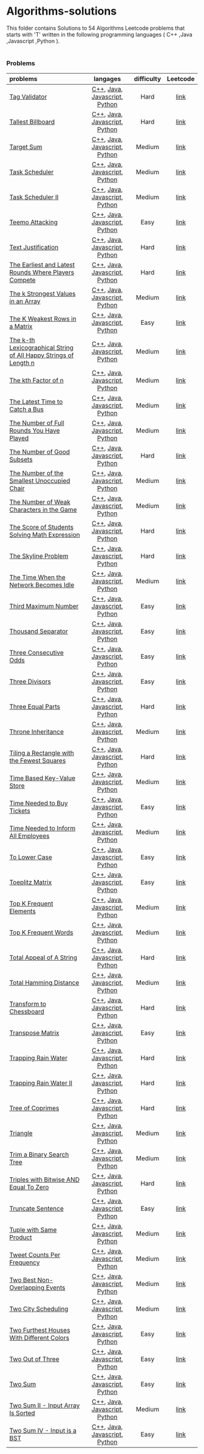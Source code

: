 # Algorithms-solutions
This folder contains Solutions to 54 Algorithms Leetcode problems that starts with 'T' written in the following programming languages ( C++ ,Java ,Javascript ,Python ).<br><br>
### Problems ###
|problems|langages|difficulty|Leetcode|
|:-------|:------:|:--------:|:------:|
|[Tag Validator](./scripts/algorithms/T/Tag%20Validator/)|[C++](./scripts/algorithms/T/Tag%20Validator/Tag%20Validator.cpp), [Java](./scripts/algorithms/T/Tag%20Validator/Tag%20Validator.java), [Javascript](./scripts/algorithms/T/Tag%20Validator/Tag%20Validator.js), [Python](./scripts/algorithms/T/Tag%20Validator/Tag%20Validator.py)|Hard|[link](https://leetcode.com/problems/tag-validator)|
|[Tallest Billboard](./scripts/algorithms/T/Tallest%20Billboard/)|[C++](./scripts/algorithms/T/Tallest%20Billboard/Tallest%20Billboard.cpp), [Java](./scripts/algorithms/T/Tallest%20Billboard/Tallest%20Billboard.java), [Javascript](./scripts/algorithms/T/Tallest%20Billboard/Tallest%20Billboard.js), [Python](./scripts/algorithms/T/Tallest%20Billboard/Tallest%20Billboard.py)|Hard|[link](https://leetcode.com/problems/tallest-billboard)|
|[Target Sum](./scripts/algorithms/T/Target%20Sum/)|[C++](./scripts/algorithms/T/Target%20Sum/Target%20Sum.cpp), [Java](./scripts/algorithms/T/Target%20Sum/Target%20Sum.java), [Javascript](./scripts/algorithms/T/Target%20Sum/Target%20Sum.js), [Python](./scripts/algorithms/T/Target%20Sum/Target%20Sum.py)|Medium|[link](https://leetcode.com/problems/target-sum)|
|[Task Scheduler](./scripts/algorithms/T/Task%20Scheduler/)|[C++](./scripts/algorithms/T/Task%20Scheduler/Task%20Scheduler.cpp), [Java](./scripts/algorithms/T/Task%20Scheduler/Task%20Scheduler.java), [Javascript](./scripts/algorithms/T/Task%20Scheduler/Task%20Scheduler.js), [Python](./scripts/algorithms/T/Task%20Scheduler/Task%20Scheduler.py)|Medium|[link](https://leetcode.com/problems/task-scheduler)|
|[Task Scheduler II](./scripts/algorithms/T/Task%20Scheduler%20II/)|[C++](./scripts/algorithms/T/Task%20Scheduler%20II/Task%20Scheduler%20II.cpp), [Java](./scripts/algorithms/T/Task%20Scheduler%20II/Task%20Scheduler%20II.java), [Javascript](./scripts/algorithms/T/Task%20Scheduler%20II/Task%20Scheduler%20II.js), [Python](./scripts/algorithms/T/Task%20Scheduler%20II/Task%20Scheduler%20II.py)|Medium|[link](https://leetcode.com/problems/task-scheduler-ii)|
|[Teemo Attacking](./scripts/algorithms/T/Teemo%20Attacking/)|[C++](./scripts/algorithms/T/Teemo%20Attacking/Teemo%20Attacking.cpp), [Java](./scripts/algorithms/T/Teemo%20Attacking/Teemo%20Attacking.java), [Javascript](./scripts/algorithms/T/Teemo%20Attacking/Teemo%20Attacking.js), [Python](./scripts/algorithms/T/Teemo%20Attacking/Teemo%20Attacking.py)|Easy|[link](https://leetcode.com/problems/teemo-attacking)|
|[Text Justification](./scripts/algorithms/T/Text%20Justification/)|[C++](./scripts/algorithms/T/Text%20Justification/Text%20Justification.cpp), [Java](./scripts/algorithms/T/Text%20Justification/Text%20Justification.java), [Javascript](./scripts/algorithms/T/Text%20Justification/Text%20Justification.js), [Python](./scripts/algorithms/T/Text%20Justification/Text%20Justification.py)|Hard|[link](https://leetcode.com/problems/text-justification)|
|[The Earliest and Latest Rounds Where Players Compete](./scripts/algorithms/T/The%20Earliest%20and%20Latest%20Rounds%20Where%20Players%20Compete/)|[C++](./scripts/algorithms/T/The%20Earliest%20and%20Latest%20Rounds%20Where%20Players%20Compete/The%20Earliest%20and%20Latest%20Rounds%20Where%20Players%20Compete.cpp), [Java](./scripts/algorithms/T/The%20Earliest%20and%20Latest%20Rounds%20Where%20Players%20Compete/The%20Earliest%20and%20Latest%20Rounds%20Where%20Players%20Compete.java), [Javascript](./scripts/algorithms/T/The%20Earliest%20and%20Latest%20Rounds%20Where%20Players%20Compete/The%20Earliest%20and%20Latest%20Rounds%20Where%20Players%20Compete.js), [Python](./scripts/algorithms/T/The%20Earliest%20and%20Latest%20Rounds%20Where%20Players%20Compete/The%20Earliest%20and%20Latest%20Rounds%20Where%20Players%20Compete.py)|Hard|[link](https://leetcode.com/problems/the-earliest-and-latest-rounds-where-players-compete)|
|[The k Strongest Values in an Array](./scripts/algorithms/T/The%20k%20Strongest%20Values%20in%20an%20Array/)|[C++](./scripts/algorithms/T/The%20k%20Strongest%20Values%20in%20an%20Array/The%20k%20Strongest%20Values%20in%20an%20Array.cpp), [Java](./scripts/algorithms/T/The%20k%20Strongest%20Values%20in%20an%20Array/The%20k%20Strongest%20Values%20in%20an%20Array.java), [Javascript](./scripts/algorithms/T/The%20k%20Strongest%20Values%20in%20an%20Array/The%20k%20Strongest%20Values%20in%20an%20Array.js), [Python](./scripts/algorithms/T/The%20k%20Strongest%20Values%20in%20an%20Array/The%20k%20Strongest%20Values%20in%20an%20Array.py)|Medium|[link](https://leetcode.com/problems/the-k-strongest-values-in-an-array)|
|[The K Weakest Rows in a Matrix](./scripts/algorithms/T/The%20K%20Weakest%20Rows%20in%20a%20Matrix/)|[C++](./scripts/algorithms/T/The%20K%20Weakest%20Rows%20in%20a%20Matrix/The%20K%20Weakest%20Rows%20in%20a%20Matrix.cpp), [Java](./scripts/algorithms/T/The%20K%20Weakest%20Rows%20in%20a%20Matrix/The%20K%20Weakest%20Rows%20in%20a%20Matrix.java), [Javascript](./scripts/algorithms/T/The%20K%20Weakest%20Rows%20in%20a%20Matrix/The%20K%20Weakest%20Rows%20in%20a%20Matrix.js), [Python](./scripts/algorithms/T/The%20K%20Weakest%20Rows%20in%20a%20Matrix/The%20K%20Weakest%20Rows%20in%20a%20Matrix.py)|Easy|[link](https://leetcode.com/problems/the-k-weakest-rows-in-a-matrix)|
|[The k-th Lexicographical String of All Happy Strings of Length n](./scripts/algorithms/T/The%20k-th%20Lexicographical%20String%20of%20All%20Happy%20Strings%20of%20Length%20n/)|[C++](./scripts/algorithms/T/The%20k-th%20Lexicographical%20String%20of%20All%20Happy%20Strings%20of%20Length%20n/The%20k-th%20Lexicographical%20String%20of%20All%20Happy%20Strings%20of%20Length%20n.cpp), [Java](./scripts/algorithms/T/The%20k-th%20Lexicographical%20String%20of%20All%20Happy%20Strings%20of%20Length%20n/The%20k-th%20Lexicographical%20String%20of%20All%20Happy%20Strings%20of%20Length%20n.java), [Javascript](./scripts/algorithms/T/The%20k-th%20Lexicographical%20String%20of%20All%20Happy%20Strings%20of%20Length%20n/The%20k-th%20Lexicographical%20String%20of%20All%20Happy%20Strings%20of%20Length%20n.js), [Python](./scripts/algorithms/T/The%20k-th%20Lexicographical%20String%20of%20All%20Happy%20Strings%20of%20Length%20n/The%20k-th%20Lexicographical%20String%20of%20All%20Happy%20Strings%20of%20Length%20n.py)|Medium|[link](https://leetcode.com/problems/the-k-th-lexicographical-string-of-all-happy-strings-of-length-n)|
|[The kth Factor of n](./scripts/algorithms/T/The%20kth%20Factor%20of%20n/)|[C++](./scripts/algorithms/T/The%20kth%20Factor%20of%20n/The%20kth%20Factor%20of%20n.cpp), [Java](./scripts/algorithms/T/The%20kth%20Factor%20of%20n/The%20kth%20Factor%20of%20n.java), [Javascript](./scripts/algorithms/T/The%20kth%20Factor%20of%20n/The%20kth%20Factor%20of%20n.js), [Python](./scripts/algorithms/T/The%20kth%20Factor%20of%20n/The%20kth%20Factor%20of%20n.py)|Medium|[link](https://leetcode.com/problems/the-kth-factor-of-n)|
|[The Latest Time to Catch a Bus](./scripts/algorithms/T/The%20Latest%20Time%20to%20Catch%20a%20Bus/)|[C++](./scripts/algorithms/T/The%20Latest%20Time%20to%20Catch%20a%20Bus/The%20Latest%20Time%20to%20Catch%20a%20Bus.cpp), [Java](./scripts/algorithms/T/The%20Latest%20Time%20to%20Catch%20a%20Bus/The%20Latest%20Time%20to%20Catch%20a%20Bus.java), [Javascript](./scripts/algorithms/T/The%20Latest%20Time%20to%20Catch%20a%20Bus/The%20Latest%20Time%20to%20Catch%20a%20Bus.js), [Python](./scripts/algorithms/T/The%20Latest%20Time%20to%20Catch%20a%20Bus/The%20Latest%20Time%20to%20Catch%20a%20Bus.py)|Medium|[link](https://leetcode.com/problems/the-latest-time-to-catch-a-bus)|
|[The Number of Full Rounds You Have Played](./scripts/algorithms/T/The%20Number%20of%20Full%20Rounds%20You%20Have%20Played/)|[C++](./scripts/algorithms/T/The%20Number%20of%20Full%20Rounds%20You%20Have%20Played/The%20Number%20of%20Full%20Rounds%20You%20Have%20Played.cpp), [Java](./scripts/algorithms/T/The%20Number%20of%20Full%20Rounds%20You%20Have%20Played/The%20Number%20of%20Full%20Rounds%20You%20Have%20Played.java), [Javascript](./scripts/algorithms/T/The%20Number%20of%20Full%20Rounds%20You%20Have%20Played/The%20Number%20of%20Full%20Rounds%20You%20Have%20Played.js), [Python](./scripts/algorithms/T/The%20Number%20of%20Full%20Rounds%20You%20Have%20Played/The%20Number%20of%20Full%20Rounds%20You%20Have%20Played.py)|Medium|[link](https://leetcode.com/problems/the-number-of-full-rounds-you-have-played)|
|[The Number of Good Subsets](./scripts/algorithms/T/The%20Number%20of%20Good%20Subsets/)|[C++](./scripts/algorithms/T/The%20Number%20of%20Good%20Subsets/The%20Number%20of%20Good%20Subsets.cpp), [Java](./scripts/algorithms/T/The%20Number%20of%20Good%20Subsets/The%20Number%20of%20Good%20Subsets.java), [Javascript](./scripts/algorithms/T/The%20Number%20of%20Good%20Subsets/The%20Number%20of%20Good%20Subsets.js), [Python](./scripts/algorithms/T/The%20Number%20of%20Good%20Subsets/The%20Number%20of%20Good%20Subsets.py)|Hard|[link](https://leetcode.com/problems/the-number-of-good-subsets)|
|[The Number of the Smallest Unoccupied Chair](./scripts/algorithms/T/The%20Number%20of%20the%20Smallest%20Unoccupied%20Chair/)|[C++](./scripts/algorithms/T/The%20Number%20of%20the%20Smallest%20Unoccupied%20Chair/The%20Number%20of%20the%20Smallest%20Unoccupied%20Chair.cpp), [Java](./scripts/algorithms/T/The%20Number%20of%20the%20Smallest%20Unoccupied%20Chair/The%20Number%20of%20the%20Smallest%20Unoccupied%20Chair.java), [Javascript](./scripts/algorithms/T/The%20Number%20of%20the%20Smallest%20Unoccupied%20Chair/The%20Number%20of%20the%20Smallest%20Unoccupied%20Chair.js), [Python](./scripts/algorithms/T/The%20Number%20of%20the%20Smallest%20Unoccupied%20Chair/The%20Number%20of%20the%20Smallest%20Unoccupied%20Chair.py)|Medium|[link](https://leetcode.com/problems/the-number-of-the-smallest-unoccupied-chair)|
|[The Number of Weak Characters in the Game](./scripts/algorithms/T/The%20Number%20of%20Weak%20Characters%20in%20the%20Game/)|[C++](./scripts/algorithms/T/The%20Number%20of%20Weak%20Characters%20in%20the%20Game/The%20Number%20of%20Weak%20Characters%20in%20the%20Game.cpp), [Java](./scripts/algorithms/T/The%20Number%20of%20Weak%20Characters%20in%20the%20Game/The%20Number%20of%20Weak%20Characters%20in%20the%20Game.java), [Javascript](./scripts/algorithms/T/The%20Number%20of%20Weak%20Characters%20in%20the%20Game/The%20Number%20of%20Weak%20Characters%20in%20the%20Game.js), [Python](./scripts/algorithms/T/The%20Number%20of%20Weak%20Characters%20in%20the%20Game/The%20Number%20of%20Weak%20Characters%20in%20the%20Game.py)|Medium|[link](https://leetcode.com/problems/the-number-of-weak-characters-in-the-game)|
|[The Score of Students Solving Math Expression](./scripts/algorithms/T/The%20Score%20of%20Students%20Solving%20Math%20Expression/)|[C++](./scripts/algorithms/T/The%20Score%20of%20Students%20Solving%20Math%20Expression/The%20Score%20of%20Students%20Solving%20Math%20Expression.cpp), [Java](./scripts/algorithms/T/The%20Score%20of%20Students%20Solving%20Math%20Expression/The%20Score%20of%20Students%20Solving%20Math%20Expression.java), [Javascript](./scripts/algorithms/T/The%20Score%20of%20Students%20Solving%20Math%20Expression/The%20Score%20of%20Students%20Solving%20Math%20Expression.js), [Python](./scripts/algorithms/T/The%20Score%20of%20Students%20Solving%20Math%20Expression/The%20Score%20of%20Students%20Solving%20Math%20Expression.py)|Hard|[link](https://leetcode.com/problems/the-score-of-students-solving-math-expression)|
|[The Skyline Problem](./scripts/algorithms/T/The%20Skyline%20Problem/)|[C++](./scripts/algorithms/T/The%20Skyline%20Problem/The%20Skyline%20Problem.cpp), [Java](./scripts/algorithms/T/The%20Skyline%20Problem/The%20Skyline%20Problem.java), [Javascript](./scripts/algorithms/T/The%20Skyline%20Problem/The%20Skyline%20Problem.js), [Python](./scripts/algorithms/T/The%20Skyline%20Problem/The%20Skyline%20Problem.py)|Hard|[link](https://leetcode.com/problems/the-skyline-problem)|
|[The Time When the Network Becomes Idle](./scripts/algorithms/T/The%20Time%20When%20the%20Network%20Becomes%20Idle/)|[C++](./scripts/algorithms/T/The%20Time%20When%20the%20Network%20Becomes%20Idle/The%20Time%20When%20the%20Network%20Becomes%20Idle.cpp), [Java](./scripts/algorithms/T/The%20Time%20When%20the%20Network%20Becomes%20Idle/The%20Time%20When%20the%20Network%20Becomes%20Idle.java), [Javascript](./scripts/algorithms/T/The%20Time%20When%20the%20Network%20Becomes%20Idle/The%20Time%20When%20the%20Network%20Becomes%20Idle.js), [Python](./scripts/algorithms/T/The%20Time%20When%20the%20Network%20Becomes%20Idle/The%20Time%20When%20the%20Network%20Becomes%20Idle.py)|Medium|[link](https://leetcode.com/problems/the-time-when-the-network-becomes-idle)|
|[Third Maximum Number](./scripts/algorithms/T/Third%20Maximum%20Number/)|[C++](./scripts/algorithms/T/Third%20Maximum%20Number/Third%20Maximum%20Number.cpp), [Java](./scripts/algorithms/T/Third%20Maximum%20Number/Third%20Maximum%20Number.java), [Javascript](./scripts/algorithms/T/Third%20Maximum%20Number/Third%20Maximum%20Number.js), [Python](./scripts/algorithms/T/Third%20Maximum%20Number/Third%20Maximum%20Number.py)|Easy|[link](https://leetcode.com/problems/third-maximum-number)|
|[Thousand Separator](./scripts/algorithms/T/Thousand%20Separator/)|[C++](./scripts/algorithms/T/Thousand%20Separator/Thousand%20Separator.cpp), [Java](./scripts/algorithms/T/Thousand%20Separator/Thousand%20Separator.java), [Javascript](./scripts/algorithms/T/Thousand%20Separator/Thousand%20Separator.js), [Python](./scripts/algorithms/T/Thousand%20Separator/Thousand%20Separator.py)|Easy|[link](https://leetcode.com/problems/thousand-separator)|
|[Three Consecutive Odds](./scripts/algorithms/T/Three%20Consecutive%20Odds/)|[C++](./scripts/algorithms/T/Three%20Consecutive%20Odds/Three%20Consecutive%20Odds.cpp), [Java](./scripts/algorithms/T/Three%20Consecutive%20Odds/Three%20Consecutive%20Odds.java), [Javascript](./scripts/algorithms/T/Three%20Consecutive%20Odds/Three%20Consecutive%20Odds.js), [Python](./scripts/algorithms/T/Three%20Consecutive%20Odds/Three%20Consecutive%20Odds.py)|Easy|[link](https://leetcode.com/problems/three-consecutive-odds)|
|[Three Divisors](./scripts/algorithms/T/Three%20Divisors/)|[C++](./scripts/algorithms/T/Three%20Divisors/Three%20Divisors.cpp), [Java](./scripts/algorithms/T/Three%20Divisors/Three%20Divisors.java), [Javascript](./scripts/algorithms/T/Three%20Divisors/Three%20Divisors.js), [Python](./scripts/algorithms/T/Three%20Divisors/Three%20Divisors.py)|Easy|[link](https://leetcode.com/problems/three-divisors)|
|[Three Equal Parts](./scripts/algorithms/T/Three%20Equal%20Parts/)|[C++](./scripts/algorithms/T/Three%20Equal%20Parts/Three%20Equal%20Parts.cpp), [Java](./scripts/algorithms/T/Three%20Equal%20Parts/Three%20Equal%20Parts.java), [Javascript](./scripts/algorithms/T/Three%20Equal%20Parts/Three%20Equal%20Parts.js), [Python](./scripts/algorithms/T/Three%20Equal%20Parts/Three%20Equal%20Parts.py)|Hard|[link](https://leetcode.com/problems/three-equal-parts)|
|[Throne Inheritance](./scripts/algorithms/T/Throne%20Inheritance/)|[C++](./scripts/algorithms/T/Throne%20Inheritance/Throne%20Inheritance.cpp), [Java](./scripts/algorithms/T/Throne%20Inheritance/Throne%20Inheritance.java), [Javascript](./scripts/algorithms/T/Throne%20Inheritance/Throne%20Inheritance.js), [Python](./scripts/algorithms/T/Throne%20Inheritance/Throne%20Inheritance.py)|Medium|[link](https://leetcode.com/problems/throne-inheritance)|
|[Tiling a Rectangle with the Fewest Squares](./scripts/algorithms/T/Tiling%20a%20Rectangle%20with%20the%20Fewest%20Squares/)|[C++](./scripts/algorithms/T/Tiling%20a%20Rectangle%20with%20the%20Fewest%20Squares/Tiling%20a%20Rectangle%20with%20the%20Fewest%20Squares.cpp), [Java](./scripts/algorithms/T/Tiling%20a%20Rectangle%20with%20the%20Fewest%20Squares/Tiling%20a%20Rectangle%20with%20the%20Fewest%20Squares.java), [Javascript](./scripts/algorithms/T/Tiling%20a%20Rectangle%20with%20the%20Fewest%20Squares/Tiling%20a%20Rectangle%20with%20the%20Fewest%20Squares.js), [Python](./scripts/algorithms/T/Tiling%20a%20Rectangle%20with%20the%20Fewest%20Squares/Tiling%20a%20Rectangle%20with%20the%20Fewest%20Squares.py)|Hard|[link](https://leetcode.com/problems/tiling-a-rectangle-with-the-fewest-squares)|
|[Time Based Key-Value Store](./scripts/algorithms/T/Time%20Based%20Key-Value%20Store/)|[C++](./scripts/algorithms/T/Time%20Based%20Key-Value%20Store/Time%20Based%20Key-Value%20Store.cpp), [Java](./scripts/algorithms/T/Time%20Based%20Key-Value%20Store/Time%20Based%20Key-Value%20Store.java), [Javascript](./scripts/algorithms/T/Time%20Based%20Key-Value%20Store/Time%20Based%20Key-Value%20Store.js), [Python](./scripts/algorithms/T/Time%20Based%20Key-Value%20Store/Time%20Based%20Key-Value%20Store.py)|Medium|[link](https://leetcode.com/problems/time-based-key-value-store)|
|[Time Needed to Buy Tickets](./scripts/algorithms/T/Time%20Needed%20to%20Buy%20Tickets/)|[C++](./scripts/algorithms/T/Time%20Needed%20to%20Buy%20Tickets/Time%20Needed%20to%20Buy%20Tickets.cpp), [Java](./scripts/algorithms/T/Time%20Needed%20to%20Buy%20Tickets/Time%20Needed%20to%20Buy%20Tickets.java), [Javascript](./scripts/algorithms/T/Time%20Needed%20to%20Buy%20Tickets/Time%20Needed%20to%20Buy%20Tickets.js), [Python](./scripts/algorithms/T/Time%20Needed%20to%20Buy%20Tickets/Time%20Needed%20to%20Buy%20Tickets.py)|Easy|[link](https://leetcode.com/problems/time-needed-to-buy-tickets)|
|[Time Needed to Inform All Employees](./scripts/algorithms/T/Time%20Needed%20to%20Inform%20All%20Employees/)|[C++](./scripts/algorithms/T/Time%20Needed%20to%20Inform%20All%20Employees/Time%20Needed%20to%20Inform%20All%20Employees.cpp), [Java](./scripts/algorithms/T/Time%20Needed%20to%20Inform%20All%20Employees/Time%20Needed%20to%20Inform%20All%20Employees.java), [Javascript](./scripts/algorithms/T/Time%20Needed%20to%20Inform%20All%20Employees/Time%20Needed%20to%20Inform%20All%20Employees.js), [Python](./scripts/algorithms/T/Time%20Needed%20to%20Inform%20All%20Employees/Time%20Needed%20to%20Inform%20All%20Employees.py)|Medium|[link](https://leetcode.com/problems/time-needed-to-inform-all-employees)|
|[To Lower Case](./scripts/algorithms/T/To%20Lower%20Case/)|[C++](./scripts/algorithms/T/To%20Lower%20Case/To%20Lower%20Case.cpp), [Java](./scripts/algorithms/T/To%20Lower%20Case/To%20Lower%20Case.java), [Javascript](./scripts/algorithms/T/To%20Lower%20Case/To%20Lower%20Case.js), [Python](./scripts/algorithms/T/To%20Lower%20Case/To%20Lower%20Case.py)|Easy|[link](https://leetcode.com/problems/to-lower-case)|
|[Toeplitz Matrix](./scripts/algorithms/T/Toeplitz%20Matrix/)|[C++](./scripts/algorithms/T/Toeplitz%20Matrix/Toeplitz%20Matrix.cpp), [Java](./scripts/algorithms/T/Toeplitz%20Matrix/Toeplitz%20Matrix.java), [Javascript](./scripts/algorithms/T/Toeplitz%20Matrix/Toeplitz%20Matrix.js), [Python](./scripts/algorithms/T/Toeplitz%20Matrix/Toeplitz%20Matrix.py)|Easy|[link](https://leetcode.com/problems/toeplitz-matrix)|
|[Top K Frequent Elements](./scripts/algorithms/T/Top%20K%20Frequent%20Elements/)|[C++](./scripts/algorithms/T/Top%20K%20Frequent%20Elements/Top%20K%20Frequent%20Elements.cpp), [Java](./scripts/algorithms/T/Top%20K%20Frequent%20Elements/Top%20K%20Frequent%20Elements.java), [Javascript](./scripts/algorithms/T/Top%20K%20Frequent%20Elements/Top%20K%20Frequent%20Elements.js), [Python](./scripts/algorithms/T/Top%20K%20Frequent%20Elements/Top%20K%20Frequent%20Elements.py)|Medium|[link](https://leetcode.com/problems/top-k-frequent-elements)|
|[Top K Frequent Words](./scripts/algorithms/T/Top%20K%20Frequent%20Words/)|[C++](./scripts/algorithms/T/Top%20K%20Frequent%20Words/Top%20K%20Frequent%20Words.cpp), [Java](./scripts/algorithms/T/Top%20K%20Frequent%20Words/Top%20K%20Frequent%20Words.java), [Javascript](./scripts/algorithms/T/Top%20K%20Frequent%20Words/Top%20K%20Frequent%20Words.js), [Python](./scripts/algorithms/T/Top%20K%20Frequent%20Words/Top%20K%20Frequent%20Words.py)|Medium|[link](https://leetcode.com/problems/top-k-frequent-words)|
|[Total Appeal of A String](./scripts/algorithms/T/Total%20Appeal%20of%20A%20String/)|[C++](./scripts/algorithms/T/Total%20Appeal%20of%20A%20String/Total%20Appeal%20of%20A%20String.cpp), [Java](./scripts/algorithms/T/Total%20Appeal%20of%20A%20String/Total%20Appeal%20of%20A%20String.java), [Javascript](./scripts/algorithms/T/Total%20Appeal%20of%20A%20String/Total%20Appeal%20of%20A%20String.js), [Python](./scripts/algorithms/T/Total%20Appeal%20of%20A%20String/Total%20Appeal%20of%20A%20String.py)|Hard|[link](https://leetcode.com/problems/total-appeal-of-a-string)|
|[Total Hamming Distance](./scripts/algorithms/T/Total%20Hamming%20Distance/)|[C++](./scripts/algorithms/T/Total%20Hamming%20Distance/Total%20Hamming%20Distance.cpp), [Java](./scripts/algorithms/T/Total%20Hamming%20Distance/Total%20Hamming%20Distance.java), [Javascript](./scripts/algorithms/T/Total%20Hamming%20Distance/Total%20Hamming%20Distance.js), [Python](./scripts/algorithms/T/Total%20Hamming%20Distance/Total%20Hamming%20Distance.py)|Medium|[link](https://leetcode.com/problems/total-hamming-distance)|
|[Transform to Chessboard](./scripts/algorithms/T/Transform%20to%20Chessboard/)|[C++](./scripts/algorithms/T/Transform%20to%20Chessboard/Transform%20to%20Chessboard.cpp), [Java](./scripts/algorithms/T/Transform%20to%20Chessboard/Transform%20to%20Chessboard.java), [Javascript](./scripts/algorithms/T/Transform%20to%20Chessboard/Transform%20to%20Chessboard.js), [Python](./scripts/algorithms/T/Transform%20to%20Chessboard/Transform%20to%20Chessboard.py)|Hard|[link](https://leetcode.com/problems/transform-to-chessboard)|
|[Transpose Matrix](./scripts/algorithms/T/Transpose%20Matrix/)|[C++](./scripts/algorithms/T/Transpose%20Matrix/Transpose%20Matrix.cpp), [Java](./scripts/algorithms/T/Transpose%20Matrix/Transpose%20Matrix.java), [Javascript](./scripts/algorithms/T/Transpose%20Matrix/Transpose%20Matrix.js), [Python](./scripts/algorithms/T/Transpose%20Matrix/Transpose%20Matrix.py)|Easy|[link](https://leetcode.com/problems/transpose-matrix)|
|[Trapping Rain Water](./scripts/algorithms/T/Trapping%20Rain%20Water/)|[C++](./scripts/algorithms/T/Trapping%20Rain%20Water/Trapping%20Rain%20Water.cpp), [Java](./scripts/algorithms/T/Trapping%20Rain%20Water/Trapping%20Rain%20Water.java), [Javascript](./scripts/algorithms/T/Trapping%20Rain%20Water/Trapping%20Rain%20Water.js), [Python](./scripts/algorithms/T/Trapping%20Rain%20Water/Trapping%20Rain%20Water.py)|Hard|[link](https://leetcode.com/problems/trapping-rain-water)|
|[Trapping Rain Water II](./scripts/algorithms/T/Trapping%20Rain%20Water%20II/)|[C++](./scripts/algorithms/T/Trapping%20Rain%20Water%20II/Trapping%20Rain%20Water%20II.cpp), [Java](./scripts/algorithms/T/Trapping%20Rain%20Water%20II/Trapping%20Rain%20Water%20II.java), [Javascript](./scripts/algorithms/T/Trapping%20Rain%20Water%20II/Trapping%20Rain%20Water%20II.js), [Python](./scripts/algorithms/T/Trapping%20Rain%20Water%20II/Trapping%20Rain%20Water%20II.py)|Hard|[link](https://leetcode.com/problems/trapping-rain-water-ii)|
|[Tree of Coprimes](./scripts/algorithms/T/Tree%20of%20Coprimes/)|[C++](./scripts/algorithms/T/Tree%20of%20Coprimes/Tree%20of%20Coprimes.cpp), [Java](./scripts/algorithms/T/Tree%20of%20Coprimes/Tree%20of%20Coprimes.java), [Javascript](./scripts/algorithms/T/Tree%20of%20Coprimes/Tree%20of%20Coprimes.js), [Python](./scripts/algorithms/T/Tree%20of%20Coprimes/Tree%20of%20Coprimes.py)|Hard|[link](https://leetcode.com/problems/tree-of-coprimes)|
|[Triangle](./scripts/algorithms/T/Triangle/)|[C++](./scripts/algorithms/T/Triangle/Triangle.cpp), [Java](./scripts/algorithms/T/Triangle/Triangle.java), [Javascript](./scripts/algorithms/T/Triangle/Triangle.js), [Python](./scripts/algorithms/T/Triangle/Triangle.py)|Medium|[link](https://leetcode.com/problems/triangle)|
|[Trim a Binary Search Tree](./scripts/algorithms/T/Trim%20a%20Binary%20Search%20Tree/)|[C++](./scripts/algorithms/T/Trim%20a%20Binary%20Search%20Tree/Trim%20a%20Binary%20Search%20Tree.cpp), [Java](./scripts/algorithms/T/Trim%20a%20Binary%20Search%20Tree/Trim%20a%20Binary%20Search%20Tree.java), [Javascript](./scripts/algorithms/T/Trim%20a%20Binary%20Search%20Tree/Trim%20a%20Binary%20Search%20Tree.js), [Python](./scripts/algorithms/T/Trim%20a%20Binary%20Search%20Tree/Trim%20a%20Binary%20Search%20Tree.py)|Medium|[link](https://leetcode.com/problems/trim-a-binary-search-tree)|
|[Triples with Bitwise AND Equal To Zero](./scripts/algorithms/T/Triples%20with%20Bitwise%20AND%20Equal%20To%20Zero/)|[C++](./scripts/algorithms/T/Triples%20with%20Bitwise%20AND%20Equal%20To%20Zero/Triples%20with%20Bitwise%20AND%20Equal%20To%20Zero.cpp), [Java](./scripts/algorithms/T/Triples%20with%20Bitwise%20AND%20Equal%20To%20Zero/Triples%20with%20Bitwise%20AND%20Equal%20To%20Zero.java), [Javascript](./scripts/algorithms/T/Triples%20with%20Bitwise%20AND%20Equal%20To%20Zero/Triples%20with%20Bitwise%20AND%20Equal%20To%20Zero.js), [Python](./scripts/algorithms/T/Triples%20with%20Bitwise%20AND%20Equal%20To%20Zero/Triples%20with%20Bitwise%20AND%20Equal%20To%20Zero.py)|Hard|[link](https://leetcode.com/problems/triples-with-bitwise-and-equal-to-zero)|
|[Truncate Sentence](./scripts/algorithms/T/Truncate%20Sentence/)|[C++](./scripts/algorithms/T/Truncate%20Sentence/Truncate%20Sentence.cpp), [Java](./scripts/algorithms/T/Truncate%20Sentence/Truncate%20Sentence.java), [Javascript](./scripts/algorithms/T/Truncate%20Sentence/Truncate%20Sentence.js), [Python](./scripts/algorithms/T/Truncate%20Sentence/Truncate%20Sentence.py)|Easy|[link](https://leetcode.com/problems/truncate-sentence)|
|[Tuple with Same Product](./scripts/algorithms/T/Tuple%20with%20Same%20Product/)|[C++](./scripts/algorithms/T/Tuple%20with%20Same%20Product/Tuple%20with%20Same%20Product.cpp), [Java](./scripts/algorithms/T/Tuple%20with%20Same%20Product/Tuple%20with%20Same%20Product.java), [Javascript](./scripts/algorithms/T/Tuple%20with%20Same%20Product/Tuple%20with%20Same%20Product.js), [Python](./scripts/algorithms/T/Tuple%20with%20Same%20Product/Tuple%20with%20Same%20Product.py)|Medium|[link](https://leetcode.com/problems/tuple-with-same-product)|
|[Tweet Counts Per Frequency](./scripts/algorithms/T/Tweet%20Counts%20Per%20Frequency/)|[C++](./scripts/algorithms/T/Tweet%20Counts%20Per%20Frequency/Tweet%20Counts%20Per%20Frequency.cpp), [Java](./scripts/algorithms/T/Tweet%20Counts%20Per%20Frequency/Tweet%20Counts%20Per%20Frequency.java), [Javascript](./scripts/algorithms/T/Tweet%20Counts%20Per%20Frequency/Tweet%20Counts%20Per%20Frequency.js), [Python](./scripts/algorithms/T/Tweet%20Counts%20Per%20Frequency/Tweet%20Counts%20Per%20Frequency.py)|Medium|[link](https://leetcode.com/problems/tweet-counts-per-frequency)|
|[Two Best Non-Overlapping Events](./scripts/algorithms/T/Two%20Best%20Non-Overlapping%20Events/)|[C++](./scripts/algorithms/T/Two%20Best%20Non-Overlapping%20Events/Two%20Best%20Non-Overlapping%20Events.cpp), [Java](./scripts/algorithms/T/Two%20Best%20Non-Overlapping%20Events/Two%20Best%20Non-Overlapping%20Events.java), [Javascript](./scripts/algorithms/T/Two%20Best%20Non-Overlapping%20Events/Two%20Best%20Non-Overlapping%20Events.js), [Python](./scripts/algorithms/T/Two%20Best%20Non-Overlapping%20Events/Two%20Best%20Non-Overlapping%20Events.py)|Medium|[link](https://leetcode.com/problems/two-best-non-overlapping-events)|
|[Two City Scheduling](./scripts/algorithms/T/Two%20City%20Scheduling/)|[C++](./scripts/algorithms/T/Two%20City%20Scheduling/Two%20City%20Scheduling.cpp), [Java](./scripts/algorithms/T/Two%20City%20Scheduling/Two%20City%20Scheduling.java), [Javascript](./scripts/algorithms/T/Two%20City%20Scheduling/Two%20City%20Scheduling.js), [Python](./scripts/algorithms/T/Two%20City%20Scheduling/Two%20City%20Scheduling.py)|Medium|[link](https://leetcode.com/problems/two-city-scheduling)|
|[Two Furthest Houses With Different Colors](./scripts/algorithms/T/Two%20Furthest%20Houses%20With%20Different%20Colors/)|[C++](./scripts/algorithms/T/Two%20Furthest%20Houses%20With%20Different%20Colors/Two%20Furthest%20Houses%20With%20Different%20Colors.cpp), [Java](./scripts/algorithms/T/Two%20Furthest%20Houses%20With%20Different%20Colors/Two%20Furthest%20Houses%20With%20Different%20Colors.java), [Javascript](./scripts/algorithms/T/Two%20Furthest%20Houses%20With%20Different%20Colors/Two%20Furthest%20Houses%20With%20Different%20Colors.js), [Python](./scripts/algorithms/T/Two%20Furthest%20Houses%20With%20Different%20Colors/Two%20Furthest%20Houses%20With%20Different%20Colors.py)|Easy|[link](https://leetcode.com/problems/two-furthest-houses-with-different-colors)|
|[Two Out of Three](./scripts/algorithms/T/Two%20Out%20of%20Three/)|[C++](./scripts/algorithms/T/Two%20Out%20of%20Three/Two%20Out%20of%20Three.cpp), [Java](./scripts/algorithms/T/Two%20Out%20of%20Three/Two%20Out%20of%20Three.java), [Javascript](./scripts/algorithms/T/Two%20Out%20of%20Three/Two%20Out%20of%20Three.js), [Python](./scripts/algorithms/T/Two%20Out%20of%20Three/Two%20Out%20of%20Three.py)|Easy|[link](https://leetcode.com/problems/two-out-of-three)|
|[Two Sum](./scripts/algorithms/T/Two%20Sum/)|[C++](./scripts/algorithms/T/Two%20Sum/Two%20Sum.cpp), [Java](./scripts/algorithms/T/Two%20Sum/Two%20Sum.java), [Javascript](./scripts/algorithms/T/Two%20Sum/Two%20Sum.js), [Python](./scripts/algorithms/T/Two%20Sum/Two%20Sum.py)|Easy|[link](https://leetcode.com/problems/two-sum)|
|[Two Sum II - Input Array Is Sorted](./scripts/algorithms/T/Two%20Sum%20II%20-%20Input%20Array%20Is%20Sorted/)|[C++](./scripts/algorithms/T/Two%20Sum%20II%20-%20Input%20Array%20Is%20Sorted/Two%20Sum%20II%20-%20Input%20Array%20Is%20Sorted.cpp), [Java](./scripts/algorithms/T/Two%20Sum%20II%20-%20Input%20Array%20Is%20Sorted/Two%20Sum%20II%20-%20Input%20Array%20Is%20Sorted.java), [Javascript](./scripts/algorithms/T/Two%20Sum%20II%20-%20Input%20Array%20Is%20Sorted/Two%20Sum%20II%20-%20Input%20Array%20Is%20Sorted.js), [Python](./scripts/algorithms/T/Two%20Sum%20II%20-%20Input%20Array%20Is%20Sorted/Two%20Sum%20II%20-%20Input%20Array%20Is%20Sorted.py)|Medium|[link](https://leetcode.com/problems/two-sum-ii-input-array-is-sorted)|
|[Two Sum IV - Input is a BST](./scripts/algorithms/T/Two%20Sum%20IV%20-%20Input%20is%20a%20BST/)|[C++](./scripts/algorithms/T/Two%20Sum%20IV%20-%20Input%20is%20a%20BST/Two%20Sum%20IV%20-%20Input%20is%20a%20BST.cpp), [Java](./scripts/algorithms/T/Two%20Sum%20IV%20-%20Input%20is%20a%20BST/Two%20Sum%20IV%20-%20Input%20is%20a%20BST.java), [Javascript](./scripts/algorithms/T/Two%20Sum%20IV%20-%20Input%20is%20a%20BST/Two%20Sum%20IV%20-%20Input%20is%20a%20BST.js), [Python](./scripts/algorithms/T/Two%20Sum%20IV%20-%20Input%20is%20a%20BST/Two%20Sum%20IV%20-%20Input%20is%20a%20BST.py)|Easy|[link](https://leetcode.com/problems/two-sum-iv-input-is-a-bst)|